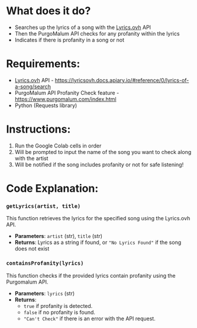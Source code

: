 # What does it do?

- Searches up the lyrics of a song with the [Lyrics.ovh](http://Lyrics.ovh) API
- Then the PurgoMalum API checks for any profanity within the lyrics
- Indicates if there is profanity in a song or not

# Requirements:

- [Lyrics.ovh](http://Lyrics.ovh) API - https://lyricsovh.docs.apiary.io/#reference/0/lyrics-of-a-song/search
- PurgoMalum API Profanity Check feature - https://www.purgomalum.com/index.html
- Python (Requests library)

# Instructions:

1. Run the Google Colab cells in order
2. Will be prompted to input the name of the song you want to check along with the artist
3. Will be notified if the song includes profanity or not for safe listening!

# Code Explanation:

### `getLyrics(artist, title)`

This function retrieves the lyrics for the specified song using the Lyrics.ovh API.

- **Parameters**: `artist` (str), `title` (str)
- **Returns**: Lyrics as a string if found, or `"No Lyrics Found"` if the song does not exist

### `containsProfanity(lyrics)`

This function checks if the provided lyrics contain profanity using the Purgomalum API.

- **Parameters**: `lyrics` (str)
- **Returns**:
    - `true` if profanity is detected.
    - `false` if no profanity is found.
    - `"Can't Check"` if there is an error with the API request.
